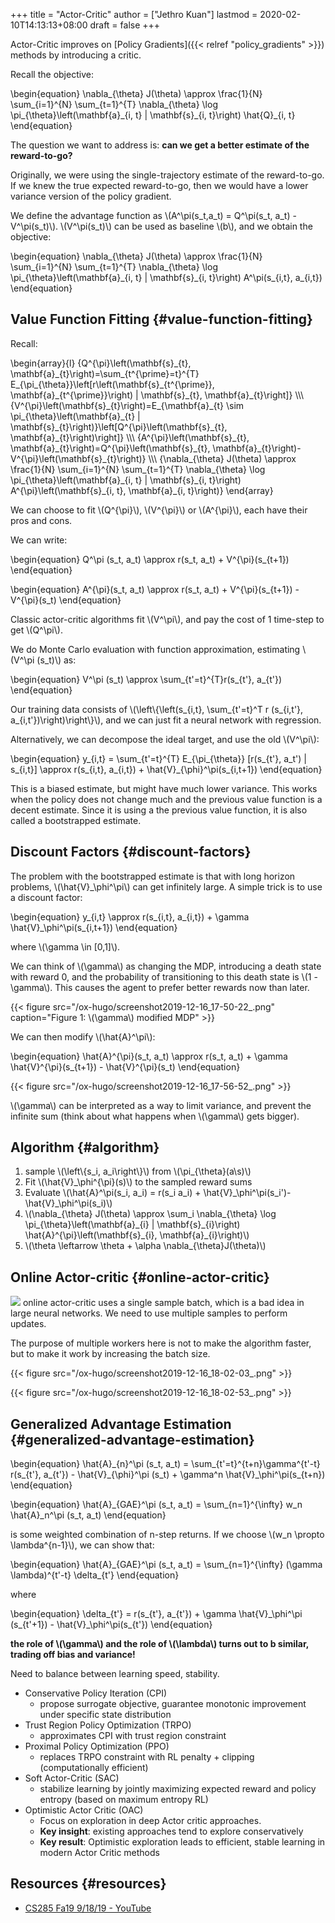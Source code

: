 +++
title = "Actor-Critic"
author = ["Jethro Kuan"]
lastmod = 2020-02-10T14:13:13+08:00
draft = false
+++

Actor-Critic improves on [Policy Gradients]({{< relref "policy_gradients" >}}) methods by introducing a
critic.

Recall the objective:

\begin{equation}
  \nabla\_{\theta} J(\theta) \approx \frac{1}{N} \sum\_{i=1}^{N} \sum\_{t=1}^{T} \nabla\_{\theta} \log \pi\_{\theta}\left(\mathbf{a}\_{i, t} | \mathbf{s}\_{i, t}\right) \hat{Q}\_{i, t}
\end{equation}

The question we want to address is: **can we get a better estimate of
the reward-to-go?**

Originally, we were using the single-trajectory estimate of the
reward-to-go. If we knew the true expected reward-to-go, then we would
have a lower variance version of the policy gradient.

We define the advantage function as \\(A^\pi(s\_t,a\_t) = Q^\pi(s\_t,
a\_t) - V^\pi(s\_t)\\). \\(V^\pi(s\_t)\\) can be used as baseline \\(b\\), and we
obtain the objective:

\begin{equation}
\nabla\_{\theta} J(\theta) \approx \frac{1}{N} \sum\_{i=1}^{N} \sum\_{t=1}^{T} \nabla\_{\theta} \log \pi\_{\theta}\left(\mathbf{a}\_{i, t} | \mathbf{s}\_{i, t}\right) A^\pi(s\_{i,t}, a\_{i,t})
\end{equation}


## Value Function Fitting {#value-function-fitting}

Recall:

\begin{array}{l}
  {Q^{\pi}\left(\mathbf{s}\_{t},
  \mathbf{a}\_{t}\right)=\sum\_{t^{\prime}=t}^{T}
  E\_{\pi\_{\theta}}\left[r\left(\mathbf{s}\_{t^{\prime}},
  \mathbf{a}\_{t^{\prime}}\right) | \mathbf{s}\_{t},
  \mathbf{a}\_{t}\right]} \\\\\\
  {V^{\pi}\left(\mathbf{s}\_{t}\right)=E\_{\mathbf{a}\_{t} \sim
  \pi\_{\theta}\left(\mathbf{a}\_{t} |
  \mathbf{s}\_{t}\right)}\left[Q^{\pi}\left(\mathbf{s}\_{t},
  \mathbf{a}\_{t}\right)\right]} \\\\\\
  {A^{\pi}\left(\mathbf{s}\_{t},
  \mathbf{a}\_{t}\right)=Q^{\pi}\left(\mathbf{s}\_{t},
  \mathbf{a}\_{t}\right)-V^{\pi}\left(\mathbf{s}\_{t}\right)} \\\\\\
  {\nabla\_{\theta} J(\theta) \approx \frac{1}{N} \sum\_{i=1}^{N}
  \sum\_{t=1}^{T} \nabla\_{\theta} \log \pi\_{\theta}\left(\mathbf{a}\_{i,
  t} | \mathbf{s}\_{i, t}\right) A^{\pi}\left(\mathbf{s}\_{i, t},
  \mathbf{a}\_{i, t}\right)}
\end{array}

We can choose to fit \\(Q^{\pi}\\), \\(V^{\pi}\\) or \\(A^{\pi}\\), each have
their pros and cons.

We can write:

\begin{equation}
  Q^\pi (s\_t, a\_t) \approx r(s\_t, a\_t) + V^{\pi}(s\_{t+1})
\end{equation}

\begin{equation}
  A^{\pi}(s\_t, a\_t) \approx r(s\_t, a\_t) + V^{\pi}(s\_{t+1}) - V^{\pi}(s\_t)
\end{equation}

Classic actor-critic algorithms fit \\(V^\pi\\), and pay the cost of 1
time-step to get \\(Q^\pi\\).

We do Monte Carlo evaluation with function approximation, estimating
\\(V^\pi (s\_t)\\) as:

\begin{equation}
  V^\pi (s\_t) \approx \sum\_{t'=t}^{T}r(s\_{t'}, a\_{t'})
\end{equation}

Our training data consists of \\(\left\\{\left(s\_{i,t}, \sum\_{t'=t}^T r
(s\_{i,t'}, a\_{i,t'})\right)\right\\}\\), and we can just fit a neural
network with regression.

Alternatively, we can decompose the ideal target, and use the old
\\(V^\pi\\):

\begin{equation}
  y\_{i,t} = \sum\_{t'=t}^{T} E\_{\pi\_{\theta}} [r(s\_{t'}, a\_t') |
  s\_{i,t}] \approx r(s\_{i,t}, a\_{i,t}) + \hat{V}\_{\phi}^\pi(s\_{i,t+1})
\end{equation}

This is a biased estimate, but might have much lower variance. This
works when the policy does not change much and the previous value
function is a decent estimate. Since it is using a the previous value
function, it is also called a bootstrapped estimate.


## Discount Factors {#discount-factors}

The problem with the bootstrapped estimate is that with long horizon
problems, \\(\hat{V}\_\phi^\pi\\) can get infinitely large. A simple trick
is to use a discount factor:

\begin{equation}
  y\_{i,t} \approx r(s\_{i,t}, a\_{i,t}) + \gamma \hat{V}\_\phi^\pi(s\_{i,t+1})
\end{equation}

where \\(\gamma \in [0,1]\\).

We can think of \\(\gamma\\) as changing the MDP, introducing a death
state with reward 0, and the probability of transitioning to this
death state is \\(1 - \gamma\\). This causes the agent to prefer better
rewards now than later.

{{< figure src="/ox-hugo/screenshot2019-12-16_17-50-22_.png" caption="Figure 1: \\(\gamma\\) modified MDP" >}}

We can then modify \\(\hat{A}^\pi\\):

\begin{equation}
  \hat{A}^{\pi}(s\_t, a\_t) \approx r(s\_t, a\_t) + \gamma \hat{V}^{\pi}(s\_{t+1}) - \hat{V}^{\pi}(s\_t)
\end{equation}

{{< figure src="/ox-hugo/screenshot2019-12-16_17-56-52_.png" >}}

\\(\gamma\\) can be interpreted as a way to limit variance, and prevent
the infinite sum (think about what happens when \\(\gamma\\) gets bigger).


## Algorithm {#algorithm}

1.  sample \\(\left\\{s\_i, a\_i\right\\}\\) from \\(\pi\_{\theta}(a\s)\\)
2.  Fit \\(\hat{V}\_\phi^{\pi}(s)\\) to the sampled reward sums
3.  Evaluate \\(\hat{A}^\pi(s\_i, a\_i) = r(s\_i a\_i) + \hat{V}\_\phi^\pi(s\_i')-\hat{V}\_\phi^\pi(s\_i)\\)
4.  \\(\nabla\_{\theta} J(\theta) \approx \sum\_i \nabla\_{\theta} \log \pi\_{\theta}\left(\mathbf{a}\_{i} | \mathbf{s}\_{i}\right) \hat{A}^{\pi}\left(\mathbf{s}\_{i},
       \mathbf{a}\_{i}\right)\\)
5.  \\(\theta \leftarrow \theta + \alpha \nabla\_{\theta}J(\theta)\\)


## Online Actor-critic {#online-actor-critic}

![](/ox-hugo/screenshot2019-12-16_18-02-09_.png)
online actor-critic uses a single sample batch, which is a bad idea in
large neural networks. We need to use multiple samples to perform
updates.

The purpose of multiple workers here is not to make the algorithm
faster, but to make it work by increasing the batch size.

{{< figure src="/ox-hugo/screenshot2019-12-16_18-02-03_.png" >}}

{{< figure src="/ox-hugo/screenshot2019-12-16_18-02-53_.png" >}}


## Generalized Advantage Estimation {#generalized-advantage-estimation}

\begin{equation}
  \hat{A}\_{n}^\pi (s\_t, a\_t) = \sum\_{t'=t}^{t+n}\gamma^{t'-t}
  r(s\_{t'}, a\_{t'}) - \hat{V}\_{\phi}^\pi (s\_t) + \gamma^n \hat{V}\_\phi^\pi(s\_{t+n})
\end{equation}

\begin{equation}
  \hat{A}\_{GAE}^\pi (s\_t, a\_t) = \sum\_{n=1}^{\infty} w\_n \hat{A}\_n^\pi
  (s\_t, a\_t)
\end{equation}

is some weighted combination of n-step returns. If we choose \\(w\_n
\propto \lambda^{n-1}\\), we can show that:

\begin{equation}
  \hat{A}\_{GAE}^\pi (s\_t, a\_t) = \sum\_{n=1}^{\infty} (\gamma
  \lambda)^{t'-t} \delta\_{t'}
\end{equation}

where

\begin{equation}
\delta\_{t'} = r(s\_{t'}, a\_{t'}) + \gamma \hat{V}\_\phi^\pi (s\_{t'+1}) - \hat{V}\_\phi^\pi(s\_{t'})
\end{equation}

**the role of \\(\gamma\\) and the role of \\(\lambda\\) turns out to b
similar, trading off bias and variance!**

Need to balance between learning speed, stability.

-   Conservative Policy Iteration (CPI)
    -   propose surrogate objective, guarantee monotonic improvement under
        specific state distribution
-   Trust Region Policy Optimization (TRPO)
    -   approximates CPI with trust region constraint
-   Proximal Policy Optimization (PPO)
    -   replaces TRPO constraint with RL penalty + clipping
        (computationally efficient)
-   Soft Actor-Critic (SAC)
    -   stabilize learning by jointly maximizing expected reward and
        policy entropy (based on maximum entropy RL)
-   Optimistic Actor Critic (OAC)
    -   Focus on exploration in deep Actor critic approaches.
    -   **Key insight**: existing approaches tend to explore conservatively
    -   **Key result**: Optimistic exploration leads to efficient, stable
        learning in modern Actor Critic methods


## Resources {#resources}

-   [CS285 Fa19 9/18/19 - YouTube](https://www.youtube.com/watch?v=EKqxumCuAAY&list=PLkFD6%5F40KJIwhWJpGazJ9VSj9CFMkb79A&index=7&t=0s)

